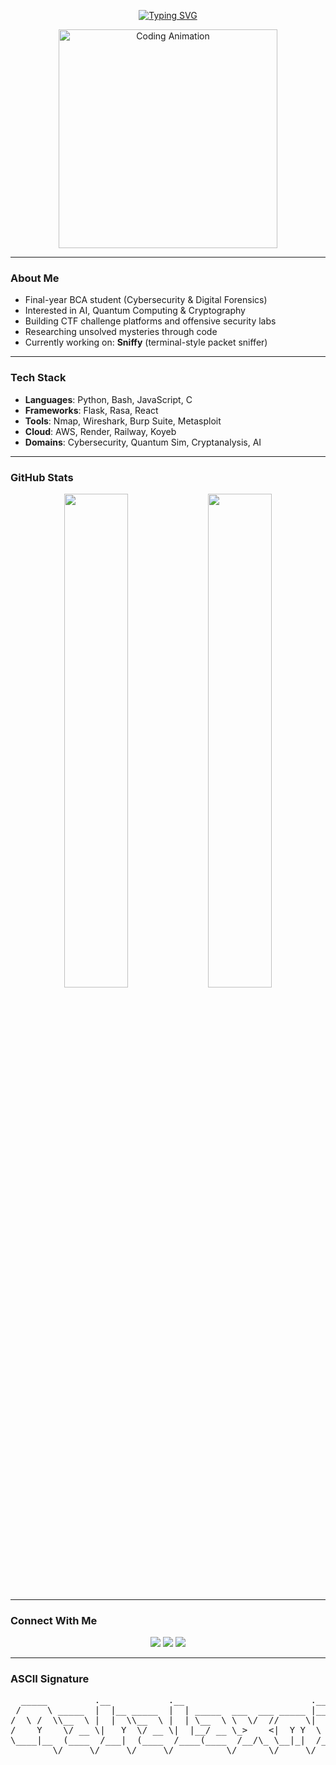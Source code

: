 <p align="center">
  <a href="https://git.io/typing-svg"><img src="https://readme-typing-svg.demolab.com?font=Fira+Code&size=22&pause=1000&color=2E7EFF&center=true&width=435&lines=Hi+I'm+Mahalaxmi Singh;Cybersecurity+%2F+AI+Researcher;Open+Source+Lover;Tech+Explorer" alt="Typing SVG" /></a>
</p>

<p align="center">
  <img src="https://media.giphy.com/media/qgQUggAC3Pfv687qPC/giphy.gif" width="350" alt="Coding Animation" />
</p>

---

### About Me

- Final-year BCA student (Cybersecurity & Digital Forensics)
- Interested in AI, Quantum Computing & Cryptography
- Building CTF challenge platforms and offensive security labs
- Researching unsolved mysteries through code
- Currently working on: **Sniffy** (terminal-style packet sniffer)

---

### Tech Stack

- **Languages**: Python, Bash, JavaScript, C
- **Frameworks**: Flask, Rasa, React
- **Tools**: Nmap, Wireshark, Burp Suite, Metasploit
- **Cloud**: AWS, Render, Railway, Koyeb
- **Domains**: Cybersecurity, Quantum Sim, Cryptanalysis, AI

---

### GitHub Stats

<p align="center">
  <img src="https://github-readme-stats.vercel.app/api?username=Maha1503&show_icons=true&theme=github_dark" width="45%" />
  <img src="https://github-readme-streak-stats.herokuapp.com/?user=Maha1503&theme=github-dark" width="45%" />
</p>

---

### Connect With Me

<p align="center">
  <a href="https://github.com/Maha1503"><img src="https://img.shields.io/badge/GitHub-000?style=for-the-badge&logo=github&logoColor=white" /></a>
  <a href="mailto:iraiyer15@gmail.com"><img src="https://img.shields.io/badge/Email-D14836?style=for-the-badge&logo=gmail&logoColor=white" /></a>
  <a href="www.linkedin.com/in/mahalaxmi-singh-244186175"><img src="https://img.shields.io/badge/LinkedIn-0077B5?style=for-the-badge&logo=linkedin&logoColor=white" /></a>
</p>

---

### ASCII Signature
<pre align="center">
  _____         .__           .__                        .__ 
 /     \ _____  |  |__ _____  |  | _____  ___  ___ _____ |__|
/  \ /  \\__  \ |  |  \\__  \ |  | \__  \ \  \/  //     \|  |
/    Y    \/ __ \|   Y  \/ __ \|  |__/ __ \_>    <|  Y Y  \  |
\____|__  (____  /___|  (____  /____(____  /__/\_ \__|_|  /__|
        \/     \/     \/     \/          \/      \/     \/     
</pre>


